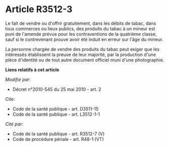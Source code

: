 # Article R3512-3

Le fait de vendre ou d'offrir gratuitement, dans les débits de tabac, dans tous commerces ou lieux publics, des produits du
tabac à un mineur est puni de l'amende prévue pour les contraventions de la quatrième classe, sauf si le contrevenant prouve
avoir été induit en erreur sur l'âge du mineur. 

La personne chargée de vendre des produits du tabac peut exiger que les intéressés établissent la preuve de leur majorité,
par la production d'une pièce d'identité ou de tout autre document officiel muni d'une photographie.

**Liens relatifs à cet article**

_Modifié par_:

  - Décret n°2010-545 du 25 mai 2010 - art. 2

_Cite_:

  - Code de la santé publique - art. D3511-15
  - Code de la santé publique - art. L3512-1-1

_Cité par_:

  - Code de la santé publique - art. R3512-7 (V)
  - Code de procédure pénale - art. R48-1 (VT)
